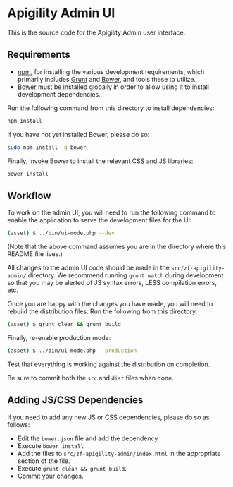 Apigility Admin UI
==================

This is the source code for the Apigility Admin user interface.

Requirements
------------

- [npm](https://npmjs.org/), for installing the various development
  requirements, which primarily includes [Grunt](http://gruntjs.com) and
  [Bower](http://bower.io/), and tools these to utilize.
- [Bower](http://bower.io/) must be installed globally in order to allow using
  it to install development dependencies.

Run the following command from this directory to install dependencies:

```sh
npm install
```

If you have not yet installed Bower, please do so:

```sh
sudo npm install -g bower
```

Finally, invoke Bower to install the relevant CSS and JS libraries:

```sh
bower install
```

Workflow
--------

To work on the admin UI, you will need to run the following command to enable
the application to serve the development files for the UI:

```sh
(asset) $ ../bin/ui-mode.php --dev
```

(Note that the above command assumes you are in the directory where this README
file lives.)

All changes to the admin UI code should be made in the `src/zf-apigility-admin/`
directory. We recommend running `grunt watch` during development so that you may
be alerted of JS syntax errors, LESS compilation errors, etc.

Once you are happy with the changes you have made, you will need to rebuild the
distribution files. Run the following from this directory:

```sh
(asset) $ grunt clean && grunt build
```

Finally, re-enable production mode:

```sh
(asset) $ ../bin/ui-mode.php --production
```

Test that everything is working against the distribution on completion.

Be sure to commit both the `src` and `dist` files when done.

Adding JS/CSS Dependencies
--------------------------

If you need to add any new JS or CSS dependencies, please do so as follows:

- Edit the `bower.json` file and add the dependency
- Execute `bower install`
- Add the files to `src/zf-apigility-admin/index.html` in the appropriate
  section of the file.
- Execute `grunt clean && grunt build`.
- Commit your changes.

